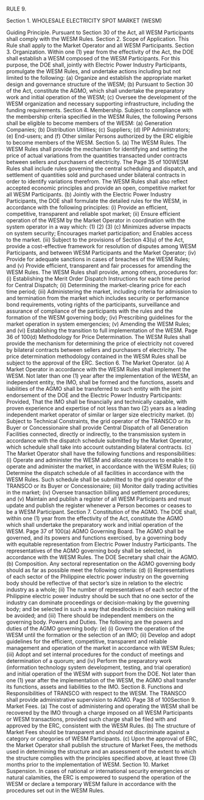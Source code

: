 RULE 9.

Section 1. WHOLESALE ELECTRICITY SPOT MARKET (WESM)

Guiding Principle.
Pursuant to Section 30 of the Act, all WESM Participants shall comply with
the WESM Rules.
Section 2.
Scope of Application.
This Rule shall apply to the Market Operator and all WESM Participants.
Section 3.
Organization.
Within one (1) year from the effectivity of the Act, the DOE shall establish a
WESM composed of the WESM Participants. For this purpose, the DOE
shall, jointly with Electric Power Industry Participants, promulgate the
WESM Rules, and undertake actions including but not limited to the
following:
(a) Organize and establish the appropriate market design and governance
structure of the WESM;
(b) Pursuant to Section 30 of the Act, constitute the AGMO, which shall
undertake the preparatory work and initial operation of the WESM;
(c) Oversee the development of the WESM organization and necessary
supporting infrastructure, including the funding requirements.
Section 4.
Membership.
Subject to compliance with the membership criteria specified in the WESM
Rules, the following Persons shall be eligible to become members of the
WESM:
(a) Generation Companies;
(b) Distribution Utilities;
(c) Suppliers;
(d) IPP Administrators;
(e) End-users; and
(f) Other similar Persons authorized by the ERC eligible to become
members of the WESM.
Section 5.
(a)
The WESM Rules.
The WESM Rules shall provide the mechanism for identifying and
setting the price of actual variations from the quantities transacted
under contracts between sellers and purchasers of electricity. The
Page 35 of 100WESM Rules shall include rules governing the central scheduling and
dispatch, and settlement of quantities sold and purchased under
bilateral contracts in order to identify variations therefrom. The
WESM Rules shall also reflect accepted economic principles and
provide an open, competitive market for all WESM Participants.
(b)
Jointly with the Electric Power Industry Participants, the DOE shall
formulate the detailed rules for the WESM, in accordance with the
following principles:
(i) Provide an efficient, competitive, transparent and reliable spot
market;
(ii) Ensure efficient operation of the WESM by the Market Operator
in coordination with the system operator in a way which:
(1)
(2)
(3)
(c)
Minimizes adverse impacts on system security;
Encourages market participation; and
Enables access to the market.
(iii) Subject to the provisions of Section 43(u) of the Act, provide a
cost-effective framework for resolution of disputes among
WESM Participants, and between WESM Participants and the
Market Operator;
(iv) Provide for adequate sanctions in cases of breaches of the
WESM Rules; and
(v) Provide efficient, transparent and fair processes for amending
the WESM Rules.
The WESM Rules shall provide, among others, procedures for:
(i) Establishing the Merit Order Dispatch Instructions for each
time period for Central Dispatch;
(ii) Determining the market-clearing price for each time period;
(iii) Administering the market, including criteria for admission to
and termination from the market which includes security or
performance bond requirements, voting rights of the
participants, surveillance and assurance of compliance of the
participants with the rules and the formation of the WESM
governing body;
(iv) Prescribing guidelines for the market operation in system
emergencies;
(v) Amending the WESM Rules; and
(vi) Establishing the transition to full implementation of the WESM.
Page 36 of 100(d)
Methodology for Price Determination.
The WESM Rules shall provide the mechanism for determining the
price of electricity not covered by bilateral contracts between sellers
and purchasers of electricity. The price determination methodology
contained in the WESM Rules shall be subject to the approval of the
ERC.
Section 6. The Market Operator.
(a) A Market Operator in accordance with the WESM Rules shall
implement the WESM.
Not later than one (1) year after the
implementation of the WESM, an independent entity, the IMO, shall
be formed and the functions, assets and liabilities of the AGMO shall
be transferred to such entity with the joint endorsement of the DOE
and the Electric Power Industry Participants: Provided, That the IMO
shall be financially and technically capable, with proven experience
and expertise of not less than two (2) years as a leading independent
market operator of similar or larger size electricity market.
(b) Subject to Technical Constraints, the grid operator of the TRANSCO
or its Buyer or Concessionaire shall provide Central Dispatch of all
Generation Facilities connected, directly or indirectly, to the
transmission system in accordance with the dispatch schedule
submitted by the Market Operator, which schedule shall take into
account outstanding bilateral contracts.
(c) The Market Operator shall have the following functions and
responsibilities:
(i) Operate and administer the WESM and allocate resources to
enable it to operate and administer the market, in accordance
with the WESM Rules;
(ii) Determine the dispatch schedule of all facilities in accordance
with the WESM Rules. Such schedule shall be submitted to the
grid operator of the TRANSCO or its Buyer or Concessionaire;
(iii) Monitor daily trading activities in the market;
(iv) Oversee transaction billing and settlement procedures; and
(v) Maintain and publish a register of all WESM Participants and
must update and publish the register whenever a Person
becomes or ceases to be a WESM Participant.
Section 7. Constitution of the AGMO.
The DOE shall, within one (1) year from the effectivity of the Act, constitute
the AGMO which shall undertake the preparatory work and initial operation
of the WESM.
Page 37 of 100(a)
AGMO Governing Board.
The AGMO shall be governed, and its powers and functions exercised,
by a governing body with equitable representation from Electric Power
Industry Participants. The representatives of the AGMO governing
body shall be selected, in accordance with the WESM Rules. The DOE
Secretary shall chair the AGMO.
(b)
Composition.
Any sectoral representation on the AGMO governing body should as
far as possible meet the following criteria:
(d)
(i) Representatives of each sector of the Philippine electric power
industry on the governing body should be reflective of that
sector’s size in relation to the electric industry as a whole;
(ii) The number of representatives of each sector of the Philippine
electric power industry should be such that no one sector of the
industry can dominate proceedings or decision-making by the
governing body; and be selected in such a way that deadlocks in
decision making will be avoided; and
(iii) There should be independent members on the governing body.
Powers and Duties.
The following are the powers and duties of the AGMO governing body:
(e)
(i) Govern the operation of the WESM until the formation or the
selection of an IMO;
(ii) Develop and adopt guidelines for the efficient, competitive,
transparent and reliable management and operation of the
market in accordance with WESM Rules;
(iii) Adopt and set internal procedures for the conduct of meetings
and determination of a quorum; and
(iv) Perform the preparatory work (information technology system
development, testing, and trial operation) and initial operation
of the WESM with support from the DOE.
Not later than one (1) year after the implementation of the WESM, the
AGMO shall transfer its functions, assets and liabilities to the IMO.
Section 8. Functions and Responsibilities of TRANSCO with respect to
the WESM.
The TRANSCO shall provide administrative supervision to AGMO.
Page 38 of 100Section 9.
Market Fees.
(a) The cost of administering and operating the WESM shall be recovered
by the IMO through a charge imposed on all WESM Participants or
WESM transactions, provided such charge shall be filed with and
approved by the ERC, consistent with the WESM Rules.
(b) The structure of Market Fees should be transparent and should not
discriminate against a category or categories of WESM Participants.
(c) Upon the approval of ERC, the Market Operator shall publish the
structure of Market Fees, the methods used in determining the
structure and an assessment of the extent to which the structure
complies with the principles specified above, at least three (3) months
prior to the implementation of WESM.
Section 10.
Market Suspension.
In cases of national or international security emergencies or natural
calamities, the ERC is empowered to suspend the operation of the WESM or
declare a temporary WESM failure in accordance with the procedures set
out in the WESM Rules.

